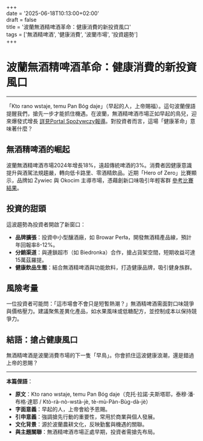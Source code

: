 +++  
date = '2025-06-18T10:13:00+02:00'  
draft = false  
title = '波蘭無酒精啤酒革命：健康消費的新投資風口'  
tags = ['無酒精啤酒', '健康消費', '波蘭市場', '投資趨勢']  
+++  

# 波蘭無酒精啤酒革命：健康消費的新投資風口  
---

「Kto rano wstaje, temu Pan Bóg daje」（早起的人，上帝賜福）。這句波蘭俚語提醒我們，搶先一步才能抓住機遇。在波蘭，無酒精啤酒市場正如早起的鳥兒，迎來爆發式增長 [詳見Portal Spożywczy報導](https://www.portalspozywczy.pl/alkohole-uzywki/wiadomosci/to-najlepsze-piwa-bezalkoholowe-w-polsce-znamy-wyniki-konkursu-hero-of-zero,278273.html)。對投資者而言，這場「健康革命」意味著什麼？  

## 無酒精啤酒的崛起  

波蘭無酒精啤酒市場2024年增長18%，遠超傳統啤酒的3%。消費者因健康意識提升與酒駕法規趨嚴，轉向低卡路里、零酒精飲品。近期「Hero of Zero」比賽顯示，品牌如 Żywiec 與 Okocim 主導市場，憑藉創新口味吸引年輕客群 [參考比賽結果](https://www.portalspozywczy.pl/alkohole-uzywki/wiadomosci/to-najlepsze-piwa-bezalkoholowe-w-polsce-znamy-wyniki-konkursu-hero-of-zero,278273.html)。

## 投資的甜頭  

這波趨勢為投資者開啟了新窗口：  
- **品牌擴張**：投資中小型釀酒廠，如 Browar Perła，開發無酒精產品線，預計年回報率8-12%。  
- **分銷渠道**：與連鎖超市（如 Biedronka）合作，搶占貨架空間，短期收益可達15萬茲羅提。  
- **健康飲品生態**：結合無酒精啤酒與功能飲料，打造健康品牌，吸引健身族群。  

## 風險考量  

一位投資者可能問：「這市場會不會只是短暫熱潮？」無酒精啤酒需面對口味競爭與價格壓力。建議聚焦差異化產品，如水果風味或低糖配方，並控制成本以保持競爭力。  

## 結語：搶占健康風口  

無酒精啤酒是波蘭消費市場的下一隻「早鳥」。你會抓住這波健康浪潮，還是錯過上帝的恩賜？  

---

**本篇俚語**：  
- **原文**：Kto rano wstaje, temu Pan Bóg daje（克托·拉諾·夫斯塔耶，泰穆·潘·布格·達耶 / Ktò-rà-nò-wstà-jè, tè-mù-Pàn-Bùg-dà-jè）  
- **字面意義**：早起的人，上帝會給予恩賜。  
- **引申意義**：強調搶先行動的重要性，常用於商業與個人發展。  
- **文化背景**：源於波蘭農耕文化，反映勤奮與機遇的關聯。  
- **與主題關聯**：無酒精啤酒市場正處早期，投資者需搶先布局。